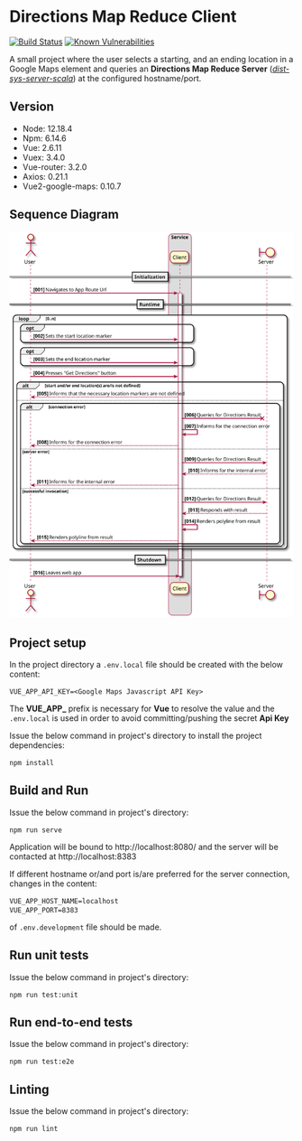 # Directions Map Reduce Client

[![Build Status](https://travis-ci.com/steve-papadogiannis/dist-sys-client-vue.svg?branch=main)](https://travis-ci.com/steve-papadogiannis/dist-sys-client-vue)
[![Known Vulnerabilities](https://snyk.io/test/github/steve-papadogiannis/dist-sys-client-vue/badge.svg)](https://snyk.io/test/github/steve-papadogiannis/dist-sys-client-vue)

A small project where the user selects a starting, and an ending location in a 
Google Maps element and queries an **Directions Map Reduce Server** 
(_[dist-sys-server-scala](https://github.com/steve-papadogiannis/dist-sys-server-scala)_) at the configured 
hostname/port.

## Version

* Node: 12.18.4
* Npm: 6.14.6
* Vue: 2.6.11
* Vuex: 3.4.0
* Vue-router: 3.2.0
* Axios: 0.21.1
* Vue2-google-maps: 0.10.7

## Sequence Diagram

![Lifecycle Sequnece Diagram](./images/lifecycle.svg)

## Project setup

In the project directory a `.env.local` file should be created with the below content:

```properties
VUE_APP_API_KEY=<Google Maps Javascript API Key>
```

The **VUE_APP_** prefix is necessary for **Vue** to resolve the value and the `.env.local` is 
used in order to avoid committing/pushing the secret **Api Key**

Issue the below command in project's directory to install the project dependencies:

```shell
npm install
```

## Build and Run

Issue the below command in project's directory:

```shell
npm run serve
```

Application will be bound to http://localhost:8080/
and the server will be contacted at http://localhost:8383

If different hostname or/and port is/are preferred for the 
server connection, changes in the content:

```properties
VUE_APP_HOST_NAME=localhost
VUE_APP_PORT=8383
```

of `.env.development` file should be made.

## Run unit tests

Issue the below command in project's directory:

```shell
npm run test:unit
```

## Run end-to-end tests

Issue the below command in project's directory:

```shell
npm run test:e2e
```

## Linting

Issue the below command in project's directory:

```shell
npm run lint
```
